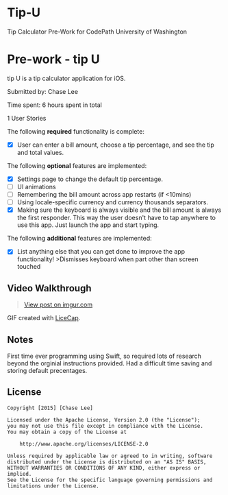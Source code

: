 # Tip-U
Tip Calculator Pre-Work for CodePath University of Washington
# Pre-work - tip U

tip U is a tip calculator application for iOS.

Submitted by: Chase Lee

Time spent: 6 hours spent in total

1 User Stories

The following **required** functionality is complete:
* [X] User can enter a bill amount, choose a tip percentage, and see the tip and total values.

The following **optional** features are implemented:
* [X] Settings page to change the default tip percentage.
* [ ] UI animations
* [ ] Remembering the bill amount across app restarts (if <10mins)
* [ ] Using locale-specific currency and currency thousands separators.
* [X] Making sure the keyboard is always visible and the bill amount is always the first responder. This way the user doesn't have to tap anywhere to use this app. Just launch the app and start typing.

The following **additional** features are implemented:

- [X] List anything else that you can get done to improve the app functionality!
      >Dismisses keyboard when part other than screen touched
      
## Video Walkthrough 



<blockquote class="imgur-embed-pub" lang="en" data-id="hX4Zm8Q"><a href="//imgur.com/hX4Zm8Q">View post on imgur.com</a></blockquote><script async src="//s.imgur.com/min/embed.js" charset="utf-8"></script>

GIF created with [LiceCap](http://www.cockos.com/licecap/).

## Notes

First time ever programming using Swift, so required lots of research beyond the orginial instructions provided.
Had a difficult time saving and storing default precentages.

## License

    Copyright [2015] [Chase Lee]

    Licensed under the Apache License, Version 2.0 (the "License");
    you may not use this file except in compliance with the License.
    You may obtain a copy of the License at

        http://www.apache.org/licenses/LICENSE-2.0

    Unless required by applicable law or agreed to in writing, software
    distributed under the License is distributed on an "AS IS" BASIS,
    WITHOUT WARRANTIES OR CONDITIONS OF ANY KIND, either express or implied.
    See the License for the specific language governing permissions and
    limitations under the License.
